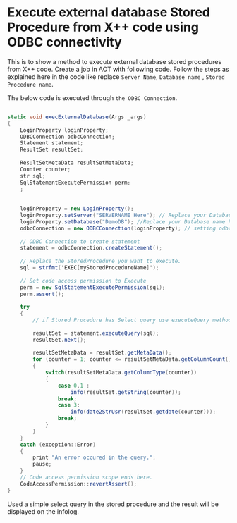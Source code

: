 # Execute external database Stored Procedure from X++ code using ODBC connectivity


This is to show a method to execute external database stored procedures from X++ code. Create a job in AOT with following code. Follow the steps as explained here in the code like replace `Server Name`, `Database name` , `Stored Procedure name`.

The below code is executed through `the ODBC Connection`.

```C#

static void execExternalDatabase(Args _args)
{
    LoginProperty loginProperty;
    ODBCConnection odbcConnection;
    Statement statement;
    ResultSet resultSet;
   
	ResultSetMetaData resultSetMetaData;
    Counter counter;
    str sql;
    SqlStatementExecutePermission perm;
    ;
 
   
    loginProperty = new LoginProperty();
    loginProperty.setServer("SERVERNAME Here"); // Replace your Database Server Name here
    loginProperty.setDatabase("DemoDB"); //Replace your Database name here
    odbcConnection = new ODBCConnection(loginProperty); // setting odbc connection here.
 
    // ODBC Connection to create statement
    statement = odbcConnection.createStatement();
 
    // Replace the StoredProcedure you want to execute.
    sql = strfmt('EXEC[myStoredProcedureName]');
 
    // Set code access permission to Execute
    perm = new SqlStatementExecutePermission(sql);
    perm.assert();
 
    try
    {
        // if Stored Procedure has Select query use executeQuery method.
       
        resultSet = statement.executeQuery(sql);
        resultSet.next();
       
        resultSetMetaData = resultSet.getMetaData();
        for (counter = 1; counter <= resultSetMetaData.getColumnCount(); counter++)
        {
            switch(resultSetMetaData.getColumnType(counter))
            {
                case 0,1 :
                    info(resultSet.getString(counter));
                break;
                case 3:
                    info(date2StrUsr(resultSet.getdate(counter)));
                break;
            }
        }
    }
    catch (exception::Error)
    {
        print "An error occured in the query.";
        pause;
    }
    // Code access permission scope ends here.
    CodeAccessPermission::revertAssert();
}

```

Used a simple select query in the stored procedure and the result will be displayed on the infolog.


